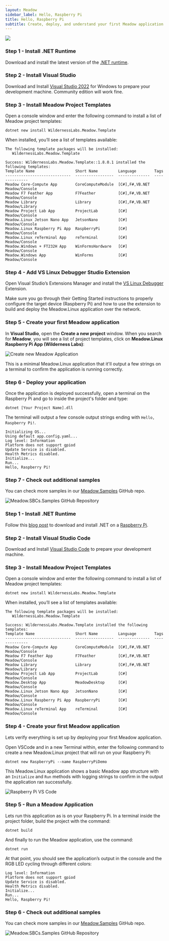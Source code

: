 ```yaml
---
layout: Meadow
sidebar_label: Hello, Raspberry Pi
title: Hello, Raspberry Pi
subtitle: Create, deploy, and understand your first Meadow application.
---
```


![](wildernesslabs_raspberry_pi_getting_started.jpg)

<Tabs groupId="ide">
  <TabItem value="visualstudio2022" label="Visual Studio 2022" default>

### Step 1 - Install .NET Runtime

Download and install the latest version of the [.NET runtime](https://dotnet.microsoft.com/en-us/download).

### Step 2 - Install Visual Studio

Download and Install [Visual Studio 2022](https://visualstudio.microsoft.com/) for Windows to prepare your development machine. Community edition will work fine.

### Step 3 - Install Meadow Project Templates

Open a console window and enter the following command to install a list of Meadow project templates:

```console
dotnet new install WildernessLabs.Meadow.Template
```

When installed, you’ll see a list of templates available:

```console
The following template packages will be installed:
   WildernessLabs.Meadow.Template

Success: WildernessLabs.Meadow.Template::1.8.0.1 installed the following templates:
Template Name                  Short Name         Language        Tags
-----------------------------  -----------------  --------------  --------------
Meadow Core-Compute App        CoreComputeModule  [C#],F#,VB.NET  Meadow/Console
Meadow F7 Feather App          F7Feather          [C#],F#,VB.NET  Meadow/Console
Meadow Library                 Library            [C#],F#,VB.NET  Meadow/Library
Meadow Project Lab App         ProjectLab         [C#]            Meadow/Console
Meadow.Linux Jetson Nano App   JetsonNano         [C#]            Meadow/Console
Meadow.Linux Raspberry Pi App  RaspberryPi        [C#]            Meadow/Console
Meadow.Linux reTerminal App    reTerminal         [C#]            Meadow/Console
Meadow.Windows + FT232H App    WinFormsHardware   [C#]            Meadow/Console
Meadow.Windows App             WinForms           [C#]            Meadow/Console
```

### Step 4 - Add VS Linux Debugger Studio Extension

Open Visual Studio’s Extensions Manager and install the [VS Linux Debugger](https://marketplace.visualstudio.com/items?itemName=SuessLabs.VSLinuxDebugger) Extension.

Make sure you go through their Getting Started instructions to properly configure the target device (Raspberry Pi) and how to use the extension to build and deploy the Meadow.Linux application over the network.

### Step 5 - Create your first Meadow application

In **Visual Studio**, open the **Create a new project** window. When you search for **Meadow**, you will see a list of project templates, click on **Meadow.Linux Raspberry Pi App (Wilderness Labs)**:

![Create new Meadow Application](../../Common_Assets/wildernesslabs_meadow_projects.png)

This is a minimal Meadow.Linux application that it'll output a few strings on a terminal to confirm the application is running correctly.

### Step 6 - Deploy your application

Once the application is deployed successfully, open a terminal on the Raspberry Pi and go to inside the project's folder and type:

```console
dotnet [Your Project Name].dll
```

The terminal will output a few console output strings ending with `Hello, Raspberry Pi!`.

```console
Initializing OS... 
Using default app.config.yaml...
Log level: Information
Platform does not support gpiod
Update Service is disabled.
Health Metrics disabled.
Initialize...
Run...
Hello, Raspberry Pi!
```

### Step 7 - Check out additional samples

You can check more samples in our [Meadow.Samples](https://github.com/WildernessLabs/Meadow.Samples/tree/main) GitHub repo.

![Meadow.SBCs.Samples GitHub Repository](../wildernesslabs-meadow-sbcs-samples.jpg)

  </TabItem>
  <TabItem value="visualstudiocode" label="Visual Studio Code">

### Step 1 - Install .NET Runtime

Follow this [blog post](https://www.petecodes.co.uk/install-and-use-microsoft-dot-net-8-with-the-raspberry-pi/) to download and install .NET on a [Raspberry Pi](https://www.raspberrypi.com/).

### Step 2 - Install Visual Studio Code

Download and Install [Visual Studio Code](https://visualstudio.microsoft.com/) to prepare your development machine.

### Step 3 - Install Meadow Project Templates

Open a console window and enter the following command to install a list of Meadow project templates:

```console
dotnet new install WildernessLabs.Meadow.Template
```

When installed, you’ll see a list of templates available:

```console
The following template packages will be installed:
   WildernessLabs.Meadow.Template

Success: WildernessLabs.Meadow.Template installed the following templates:
Template Name                  Short Name         Language        Tags
-----------------------------  -----------------  --------------  --------------
Meadow Core-Compute App        CoreComputeModule  [C#],F#,VB.NET  Meadow/Console
Meadow F7 Feather App          F7Feather          [C#],F#,VB.NET  Meadow/Console
Meadow Library                 Library            [C#],F#,VB.NET  Meadow/Library
Meadow Project Lab App         ProjectLab         [C#]            Meadow/Console
Meadow.Desktop App             MeadowDesktop      [C#]            Meadow/Console
Meadow.Linux Jetson Nano App   JetsonNano         [C#]            Meadow/Console
Meadow.Linux Raspberry Pi App  RaspberryPi        [C#]            Meadow/Console
Meadow.Linux reTerminal App    reTerminal         [C#]            Meadow/Console
```

### Step 4 - Create your first Meadow application

Lets verify everything is set up by deploying your first Meadow application. 

Open VSCode and in a new Terminal within, enter the following command to create a new Meadow.Linux project that will run on your Raspberry Pi:

```console
dotnet new RaspberryPi --name RaspberryPiDemo
```

This Meadow.Linux application shows a basic Meadow app structure with an `Initialize` and `Run` methods with logging strings to confirm in the output the application ran successfully.

![Raspberry Pi VS Code](wildernesslabs_raspberry_pi_vscode.png)

### Step 5 - Run a Meadow Application

Lets run this application as is on your Raspberry Pi. In a terminal inside the project folder, build the project with the command:

```console
dotnet build
```

And finally to run the Meadow application, use the command:

```console
dotnet run
```

At that point, you should see the application’s output in the console and the RGB LED cycling through different colors:

```console
Log level: Information
Platform does not support gpiod
Update Service is disabled.
Health Metrics disabled.
Initialize...
Run...
Hello, Raspberry Pi!
```

### Step 6 - Check out additional samples

You can check more samples in our [Meadow.Samples](https://github.com/WildernessLabs/Meadow.Samples/tree/main) GitHub repo.

![Meadow.SBCs.Samples GitHub Repository](../wildernesslabs-meadow-sbcs-samples.jpg)

  </TabItem>
</Tabs>
